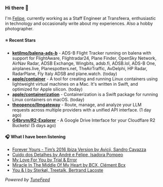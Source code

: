 ### Hi there 👋

I'm [Felipe](https://felipevm.com), currently working as a Staff Engineer at Transfeera, enthusiastic in technology and occasionally write about my experiences. Also a hobby photographer.

#### ⭐ Recent Stars
- **[ketilmo/balena-ads-b](https://github.com/ketilmo/balena-ads-b)** - ADS-B Flight Tracker running on balena with support for FlightAware, Flightradar24, Plane Finder, OpenSky Network, AirNav Radar, ADSB Exchange, Wingbits, adsb.fi, ADSB.lol, ADS-B One, airplanes.live, Planespotters.net, TheAirTraffic, AvDelphi, HP Radar, RadarPlane, Fly Italy ADSB and plane.watch. (today)
- **[apple/container](https://github.com/apple/container)** - A tool for creating and running Linux containers using lightweight virtual machines on a Mac. It&#39;s written in Swift, and optimized for Apple silicon.  (today)
- **[apple/containerization](https://github.com/apple/containerization)** - Containerization is a Swift package for running Linux containers on macOS. (today)
- **[theopenco/llmgateway](https://github.com/theopenco/llmgateway)** - Route, manage, and analyze your LLM requests across multiple providers with a unified API interface. (1 day ago)
- **[G4brym/R2-Explorer](https://github.com/G4brym/R2-Explorer)** - A Google Drive Interface for your Cloudflare R2 Buckets! (5 days ago)

#### 🎧 What I have been listening
- [Forever Yours - Tim’s 2016 Ibiza Version by Avicii, Sandro Cavazza](https://open.spotify.com/track/1HnuyFokRiXuJtygnFCiZT)
- [Cuido dos Detalhes by André e Felipe, Isadora Pompeo](https://open.spotify.com/track/1otGRpxjSNjSg5lmjaviNB)
- [My Love For You by Trial &amp; Error](https://open.spotify.com/track/1EdNSUsetpyHVBopRTa3XZ)
- [Miracle In The Middle Of My Heart by BCX, Clément Bcx](https://open.spotify.com/track/144AU6jf1J8fl0wLaQw4e8)
- [You &amp; I by Sterkøl, Treetalk, Bertrand Lacoste](https://open.spotify.com/track/4l8nQ64C9niirFLCywFIbv)

_Powered by [TuneFeed](https://tunefeed.app?ref=github.com)_
